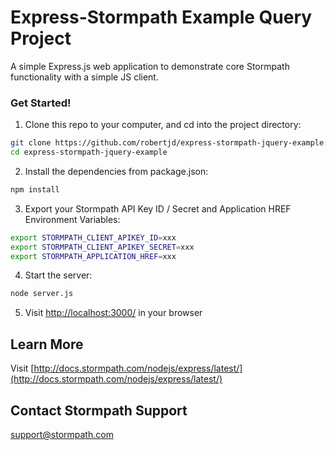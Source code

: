 # Express-Stormpath Example Query Project

A simple Express.js web application to demonstrate core Stormpath functionality with a simple JS client.

### Get Started!

1. Clone this repo to your computer, and cd into the project directory:

  ```bash
  git clone https://github.com/robertjd/express-stormpath-jquery-example.git
  cd express-stormpath-jquery-example
  ```

2. Install the dependencies from package.json:

  ```bash
  npm install
  ```

3. Export your Stormpath API Key ID / Secret and Application HREF Environment Variables:

  ```bash
  export STORMPATH_CLIENT_APIKEY_ID=xxx
  export STORMPATH_CLIENT_APIKEY_SECRET=xxx
  export STORMPATH_APPLICATION_HREF=xxx
  ```

4. Start the server:

  ```bash
  node server.js
  ```

5. Visit [http://localhost:3000/](http://localhost:3000/) in your browser

## Learn More
Visit [http://docs.stormpath.com/nodejs/express/latest/](http://docs.stormpath.com/nodejs/express/latest/)

## Contact Stormpath Support
[support@stormpath.com](mailto:support@stormpath.com)
